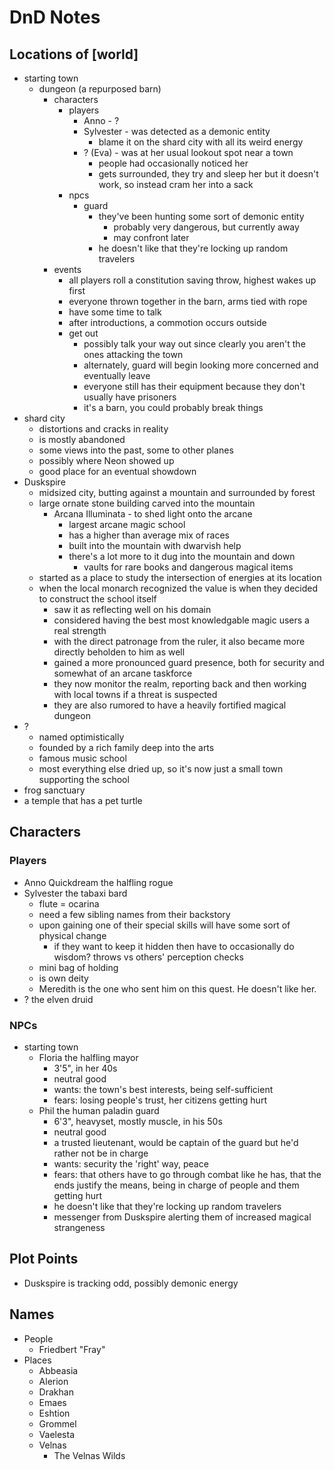 # DnD Notes

## Locations of [world]

* starting town
  * dungeon (a repurposed barn)
    * characters
      * players
        * Anno - ?
        * Sylvester - was detected as a demonic entity
          * blame it on the shard city with all its weird energy
        * ? (Eva) - was at her usual lookout spot near a town
          * people had occasionally noticed her
          * gets surrounded, they try and sleep her but it doesn't work, so instead cram her into a sack
      * npcs
        * guard
          * they've been hunting some sort of demonic entity
            * probably very dangerous, but currently away
            * may confront later
          * he doesn't like that they're locking up random travelers
    * events
      * all players roll a constitution saving throw, highest wakes up first
      * everyone thrown together in the barn, arms tied with rope
      * have some time to talk
      * after introductions, a commotion occurs outside
      * get out
        * possibly talk your way out since clearly you aren't the ones attacking the town
        * alternately, guard will begin looking more concerned and eventually leave
        * everyone still has their equipment because they don't usually have prisoners
        * it's a barn, you could probably break things
* shard city
  * distortions and cracks in reality
  * is mostly abandoned
  * some views into the past, some to other planes
  * possibly where Neon showed up
  * good place for an eventual showdown
* Duskspire
  * midsized city, butting against a mountain and surrounded by forest
  * large ornate stone building carved into the mountain
    * Arcana Illuminata - to shed light onto the arcane
      * largest arcane magic school
      * has a higher than average mix of races
      * built into the mountain with dwarvish help
      * there's a lot more to it dug into the mountain and down
        * vaults for rare books and dangerous magical items
  * started as a place to study the intersection of energies at its location
  * when the local monarch recognized the value is when they decided to construct the school itself
    * saw it as reflecting well on his domain
    * considered having the best most knowledgable magic users a real strength
    * with the direct patronage from the ruler, it also became more directly beholden to him as well
    * gained a more pronounced guard presence, both for security and somewhat of an arcane taskforce
    * they now monitor the realm, reporting back and then working with local towns if a threat is suspected
    * they are also rumored to have a heavily fortified magical dungeon
* ?
  * named optimistically
  * founded by a rich family deep into the arts
  * famous music school
  * most everything else dried up, so it's now just a small town supporting the school
* frog sanctuary
* a temple that has a pet turtle

## Characters

### Players

* Anno Quickdream the halfling rogue
* Sylvester the tabaxi bard
  * flute = ocarina
  * need a few sibling names from their backstory
  * upon gaining one of their special skills will have some sort of physical change
    * if they want to keep it hidden then have to occasionally do wisdom? throws vs others' perception checks
  * mini bag of holding
  * is own deity
  * Meredith is the one who sent him on this quest. He doesn't like her.
* ? the elven druid

### NPCs

* starting town
  * Floria the halfling mayor
    * 3'5", in her 40s
    * neutral good
    * wants: the town's best interests, being self-sufficient
    * fears: losing people's trust, her citizens getting hurt
  * Phil the human paladin guard
    * 6'3", heavyset, mostly muscle, in his 50s
    * neutral good
    * a trusted lieutenant, would be captain of the guard but he'd rather not be in charge
    * wants: security the 'right' way, peace
    * fears: that others have to go through combat like he has, that the ends justify the means, being in charge of people and them getting hurt
    * he doesn't like that they're locking up random travelers
    * messenger from Duskspire alerting them of increased magical strangeness

## Plot Points

* Duskspire is tracking odd, possibly demonic energy

## Names

* People
  * Friedbert "Fray"
* Places
  * Abbeasia
  * Alerion
  * Drakhan
  * Emaes
  * Eshtion
  * Grommel
  * Vaelesta
  * Velnas
    * The Velnas Wilds
